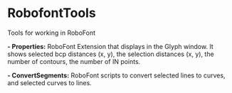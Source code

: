 RobofontTools
=============

Tools for working in RoboFont

<b>- Properties:</b> RoboFont Extension that displays in the Glyph window. It shows selected bcp distances (x, y), the selection distances (x, y), the number of contours, the number of IN points.

<b>- ConvertSegments:</b> RoboFont scripts to convert selected lines to curves, and selected curves to lines.
